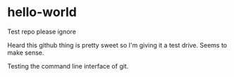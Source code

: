 # hello-world
Test repo please ignore

Heard this github thing is pretty sweet so I'm giving it a test drive.
Seems to make sense.

Testing the command line interface of git.
